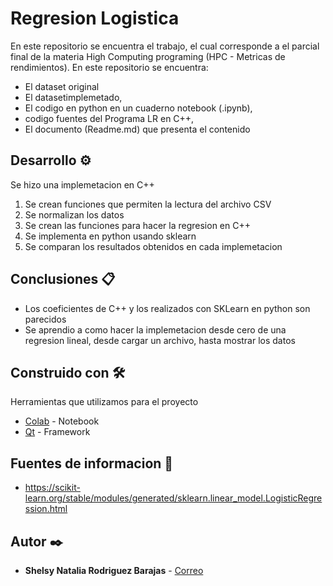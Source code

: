 # Regresion Logistica

En este repositorio se encuentra el trabajo, el cual corresponde a el parcial final de la materia High Computing programing (HPC - Metricas de rendimientos).
En este repositorio se encuentra:
- El dataset original 
- El  datasetimplemetado, 
- El codigo en python en un cuaderno notebook (.ipynb), 
- codigo fuentes del Programa LR en C++, 
- El documento (Readme.md) que presenta el contenido 

## Desarrollo ⚙️

Se hizo una implemetacion en C++

1. Se crean funciones que permiten la lectura del archivo CSV
2. Se normalizan los datos
3. Se crean las funciones para hacer la regresion en C++
4. Se implementa en python usando sklearn
5. Se comparan los resultados obtenidos en cada implemetacion

## Conclusiones 📋

* Los coeficientes de C++ y los realizados con SKLearn en python son parecidos
* Se aprendio a como hacer la implemetacion desde cero de una regresion lineal, desde cargar un archivo, hasta mostrar los datos

## Construido con 🛠️

Herramientas que utilizamos para el proyecto

* [Colab](https://colab.research.google.com/drive/122yDvWKHggehFmqg5oM2CqJUsyJcTAjH#scrollTo=M2Z55G32TwQL) - Notebook
* [Qt](https://qr.io/) - Framework

## Fuentes de informacion 📖

* https://scikit-learn.org/stable/modules/generated/sklearn.linear_model.LogisticRegression.html

## Autor ✒️

* **Shelsy Natalia Rodriguez Barajas**  - [Correo](shelsy46rodriguez01@gmail.com)
